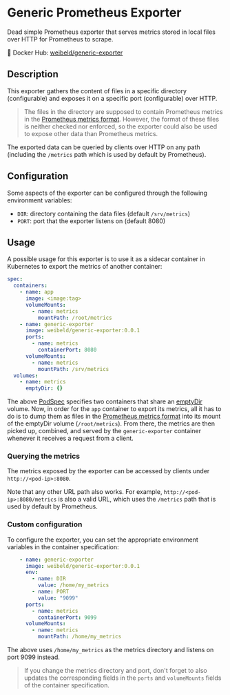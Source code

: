# Generic Prometheus Exporter

Dead simple Prometheus exporter that serves metrics stored in local files over HTTP for Prometheus to scrape.

🐳 Docker Hub: [weibeld/generic-exporter](https://hub.docker.com/repository/docker/weibeld/generic-exporter)

## Description

This exporter gathers the content of files in a specific directory (configurable) and exposes it on a specific port (configurable) over HTTP.

> The files in the directory are supposed to contain Prometheus metrics in the [Prometheus metrics format](https://prometheus.io/docs/instrumenting/exposition_formats/#text-based-format). However, the format of these files is neither checked nor enforced, so the exporter could also be used to expose other data than Prometheus metrics.

The exported data can be queried by clients over HTTP on any path (including the `/metrics` path which is used by default by Prometheus).

## Configuration

Some aspects of the exporter can be configured through the following environment variables:

- `DIR`: directory containing the data files (default `/srv/metrics`)
- `PORT`: port that the exporter listens on (default 8080)

## Usage

A possible usage for this exporter is to use it as a sidecar container in Kubernetes to export the metrics of another container:

```yaml
spec:
  containers:
    - name: app
      image: <image:tag>
      volumeMounts:
        - name: metrics
          mountPath: /root/metrics
    - name: generic-exporter
      image: weibeld/generic-exporter:0.0.1
      ports:
        - name: metrics
          containerPort: 8080
      volumeMounts:
        - name: metrics
          mountPath: /srv/metrics
  volumes:
    - name: metrics
      emptyDir: {}
```

The above [PodSpec](https://kubernetes.io/docs/reference/generated/kubernetes-api/v1.22/#podspec-v1-core) specifies two containers that share an [emptyDir](https://kubernetes.io/docs/concepts/storage/volumes/#emptydir) volume. Now, in order for the `app` container to export its metrics, all it has to do is to dump them as files in the [Prometheus metrics format](https://prometheus.io/docs/instrumenting/exposition_formats/#text-based-format) into its mount of the emptyDir volume (`/root/metrics`). From there, the metrics are then picked up, combined, and served by the `generic-exporter` container whenever it receives a request from a client.

### Querying the metrics

The metrics exposed by the exporter can be accessed by clients under `http://<pod-ip>:8080`.

Note that any other URL path also works. For example, `http://<pod-ip>:8080/metrics` is also a valid URL, which uses the `/metrics` path that is used by default by Prometheus.

### Custom configuration

To configure the exporter, you can set the appropriate environment variables in the container specification:

```yaml
    - name: generic-exporter
      image: weibeld/generic-exporter:0.0.1
      env:
        - name: DIR
          value: /home/my_metrics
        - name: PORT
          value: "9099"
      ports:
        - name: metrics
          containerPort: 9099
      volumeMounts:
        - name: metrics
          mountPath: /home/my_metrics
```

The above uses `/home/my_metrics` as the metrics directory and listens on port 9099 instead.

> If you change the metrics directory and port, don't forget to also updates the corresponding fields in the `ports` and `volumeMounts` fields of the container specification.
